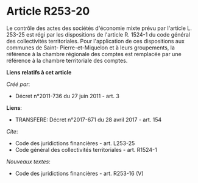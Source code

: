 # Article R253-20

Le contrôle des actes des sociétés d'économie mixte prévu par l'article L. 253-25 est régi par les dispositions de l'article
R. 1524-1 du code général des collectivités territoriales. Pour l'application de ces dispositions aux communes de Saint-
Pierre-et-Miquelon et à leurs groupements, la référence à la chambre régionale des comptes est remplacée par une référence à
la chambre territoriale des comptes.

**Liens relatifs à cet article**

_Créé par_:

  - Décret n°2011-736 du 27 juin 2011 - art. 3

**Liens**:

  - TRANSFERE: Décret n°2017-671 du 28 avril 2017 - art. 154

_Cite_:

  - Code des juridictions financières - art. L253-25
  - Code général des collectivités territoriales - art. R1524-1

_Nouveaux textes_:

  - Code des juridictions financières - art. R253-16 (V)
